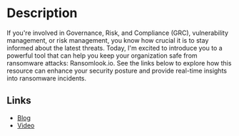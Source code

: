 # Description
If you're involved in Governance, Risk, and Compliance (GRC), vulnerability management, or risk management, you know how crucial it is to stay informed about the latest threats. Today, I'm excited to introduce you to a powerful tool that can help you keep your organization safe from ransomware attacks: Ransomlook.io. See the links below to explore how this resource can enhance your security posture and provide real-time insights into ransomware incidents.
## Links
- [Blog](https://brewsnhacks.com/stay-ahead-of-ransomware-threats-with-ransomlookio)
- [Video](https://youtu.be/MGf91E2JUm4)
